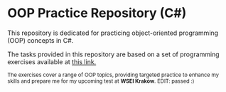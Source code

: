 # OOP Practice Repository (C#)

This repository is dedicated for practicing object-oriented programming (OOP) concepts in C#.

The tasks provided in this repository are based on a set of programming exercises available at [this link.](https://www.cs.put.poznan.pl/anstroinski/data/uploads/mipo/materials/mipo-programowanie-obiektowe-w-c-zadania.pdf)

<sub>The exercises cover a range of OOP topics, providing targeted practice to enhance my skills and prepare me for my upcoming test at __WSEI Kraków__. EDIT: passed :)</sub> 
